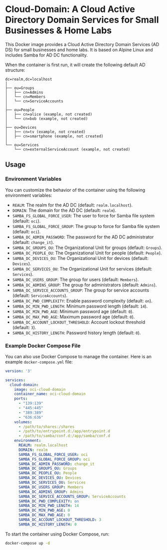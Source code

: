 # Cloud-Domain: A Cloud Active Directory Domain Services for Small Businesses & Home Labs

This Docker image provides a Cloud Active Directory Domain Services (AD DS) for small businesses and home labs. It is based on Alpine Linux and includes Samba for AD DC functionality.

When the container is first run, it will create the following default AD structure:

```text
dc=realm,dc=localhost
│
├── ou=Groups
│   ├── cn=Admins
│   └── cn=Members
│   └── cn=ServiceAccounts
│
├── ou=People
│   ├── cn=alice (example, not created)
│   └── cn=bob (example, not created)
│
├── ou=Devices
│   ├── cn=tv (example, not created)
│   ├── cn=smartphone (example, not created)
│
└── ou=Services
    └── cn=externalServiceAccount (example, not created)
```

## Usage

### Environment Variables

You can customize the behavior of the container using the following environment variables:

- `REALM`: The realm for the AD DC (default: `realm.localhost`).
- `DOMAIN`: The domain for the AD DC (default: `realm`).
- `SAMBA_FS_GLOBAL_FORCE_USER`: The user to force for Samba file system (default: `oci`).
- `SAMBA_FS_GLOBAL_FORCE_GROUP`: The group to force for Samba file system (default: `oci`).
- `SAMBA_DC_ADMIN_PASSWORD`: The password for the AD DC administrator (default: `change_it`).
- `SAMBA_DC_GROUPS_OU`: The Organizational Unit for groups (default: `Groups`).
- `SAMBA_DC_PEOPLE_OU`: The Organizational Unit for people (default: `People`).
- `SAMBA_DC_DEVICES_OU`: The Organizational Unit for devices (default: `Devices`).
- `SAMBA_DC_SERVICES_OU`: The Organizational Unit for services (default: `Services`).
- `SAMBA_DC_USERS_GROUP`: The group for users (default: `Members`).
- `SAMBA_DC_ADMINS_GROUP`: The group for administrators (default: `Admins`).
- `SAMBA_DC_SERVICE_ACCOUNTS_GROUP`: The group for service accounts (default: `ServiceAccounts`).
- `SAMBA_DC_PWD_COMPLEXITY`: Enable password complexity (default: `on`).
- `SAMBA_DC_MIN_PWD_LENGTH`: Minimum password length (default: `14`).
- `SAMBA_DC_MIN_PWD_AGE`: Minimum password age (default: `0`).
- `SAMBA_DC_MAX_PWD_AGE`: Maximum password age (default: `0`).
- `SAMBA_DC_ACCOUNT_LOCKOUT_THRESHOLD`: Account lockout threshold (default: `3`).
- `SAMBA_DC_HISTORY_LENGTH`: Password history length (default: `0`).

### Example Docker Compose File

You can also use Docker Compose to manage the container. Here is an example `docker-compose.yml` file:

```yaml
version: '3'

services:
  cloud-domain:
    image: oci-cloud-domain
    container_name: oci-cloud-domain
    ports:
      - "139:139"
      - "445:445"
      - "389:389"
      - "636:636"
    volumes:
      - /path/to/shares:/shares
      - /path/to/entrypoint.d:/app/entrypoint.d
      - /path/to/samba/conf.d:/app/samba/conf.d
    environment:
      REALM: realm.localhost
      DOMAIN: realm
      SAMBA_FS_GLOBAL_FORCE_USER: oci
      SAMBA_FS_GLOBAL_FORCE_GROUP: oci
      SAMBA_DC_ADMIN_PASSWORD: change_it
      SAMBA_DC_GROUPS_OU: Groups
      SAMBA_DC_PEOPLE_OU: People
      SAMBA_DC_DEVICES_OU: Devices
      SAMBA_DC_SERVICES_OU: Services
      SAMBA_DC_USERS_GROUP: Members
      SAMBA_DC_ADMINS_GROUP: Admins
      SAMBA_DC_SERVICE_ACCOUNTS_GROUP: ServiceAccounts
      SAMBA_DC_PWD_COMPLEXITY: on
      SAMBA_DC_MIN_PWD_LENGTH: 14
      SAMBA_DC_MIN_PWD_AGE: 0
      SAMBA_DC_MAX_PWD_AGE: 0
      SAMBA_DC_ACCOUNT_LOCKOUT_THRESHOLD: 3
      SAMBA_DC_HISTORY_LENGTH: 0
```

To start the container using Docker Compose, run:

```sh
docker-compose up -d
```
